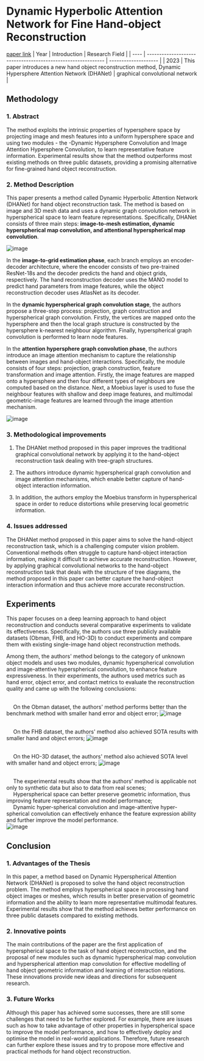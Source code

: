 # Dynamic Hyperbolic Attention Network for Fine Hand-object Reconstruction
[paper link](https://arxiv.org/pdf/2309.02965) 
| Year | Introduction                                                         | Research Field                 |
| ---- | ------------------------------------------------------------ | -------------------- |
| 2023 |  This paper introduces a new hand object reconstruction method, Dynamic Hypersphere Attention Network (DHANet)         | graphical convolutional network        |

## Methodology

### 1. Abstract
The method exploits the intrinsic properties of hypersphere space by projecting image and mesh features into a uniform hypersphere space and using two modules - the -Dynamic Hypersphere Convolution and Image Attention Hypersphere Convolution, to learn representative feature information. Experimental results show that the method outperforms most existing methods on three public datasets, providing a promising alternative for fine-grained hand object reconstruction.

### 2. Method Description 
This paper presents a method called Dynamic Hyperbolic Attention Network (DHANet) for hand object reconstruction task. The method is based on image and 3D mesh data and uses a dynamic graph convolution network in hyperspherical space to learn feature representations. Specifically, DHANet consists of three main steps: **image-to-mesh estimation, dynamic hyperspherical map convolution, and attentional hyperspherical map convolution**.

![image](https://github.com/user-attachments/assets/9f7f6761-af7d-4b4f-97eb-bd39df47efcd)

In the **image-to-grid estimation phase**, each branch employs an encoder-decoder architecture, where the encoder consists of two pre-trained ResNet-18s and the decoder predicts the hand and object grids, respectively. The hand reconstruction decoder uses the MANO model to predict hand parameters from image features, while the object reconstruction decoder uses AtlasNet as its decoder.

In the **dynamic hyperspherical graph convolution stage**, the authors propose a three-step process: projection, graph construction and hyperspherical graph convolution. Firstly, the vertices are mapped onto the hypersphere and then the local graph structure is constructed by the hypersphere k-nearest neighbour algorithm. Finally, hyperspherical graph convolution is performed to learn node features.

In the **attention hypersphere graph convolution phase**, the authors introduce an image attention mechanism to capture the relationship between images and hand-object interactions. Specifically, the module consists of four steps: projection, graph construction, feature transformation and image attention. Firstly, the image features are mapped onto a hypersphere and then four different types of neighbours are computed based on the distance. Next, a Moebius layer is used to fuse the neighbour features with shallow and deep image features, and multimodal geometric-image features are learned through the image attention mechanism.

![image](https://github.com/user-attachments/assets/51ac5785-db53-4231-83b6-2e99bd450cb1)

### 3. Methodological improvements
  1. The DHANet method proposed in this paper improves the traditional graphical convolutional network by applying it to the hand-object reconstruction task dealing with tree-graph structures.
  
  2. The authors introduce dynamic hyperspherical graph convolution and image attention mechanisms, which enable better capture of hand-object interaction information.
  
  3. In addition, the authors employ the Moebius transform in hyperspherical space in order to reduce distortions while preserving local geometric information.

### 4. Issues addressed 
The DHANet method proposed in this paper aims to solve the hand-object reconstruction task, which is a challenging computer vision problem. Conventional methods often struggle to capture hand-object interaction information, making it difficult to achieve accurate reconstruction. However, by applying graphical convolutional networks to the hand-object reconstruction task that deals with the structure of tree diagrams, the method proposed in this paper can better capture the hand-object interaction information and thus achieve more accurate reconstruction.

## Experiments
This paper focuses on a deep learning approach to hand object reconstruction and conducts several comparative experiments to validate its effectiveness. Specifically, the authors use three publicly available datasets (Obman, FHB, and HO-3D) to conduct experiments and compare them with existing single-image hand object reconstruction methods. 

Among them, the authors' method belongs to the category of unknown object models and uses two modules, dynamic hyperspherical convolution and image-attentive hyperspherical convolution, to enhance feature expressiveness. In their experiments, the authors used metrics such as hand error, object error, and contact metrics to evaluate the reconstruction quality and came up with the following conclusions:

<br>&emsp; On the Obman dataset, the authors' method performs better than the benchmark method with smaller hand error and object error;
![image](https://github.com/user-attachments/assets/718c744c-da21-4f47-8e78-83db768f5d27)

<br>&emsp; On the FHB dataset, the authors' method also achieved SOTA results with smaller hand and object errors;
![image](https://github.com/user-attachments/assets/f829f306-f06f-440f-8f87-055f9b14df71)

<br>&emsp; On the HO-3D dataset, the authors' method also achieved SOTA level with smaller hand and object errors;
![image](https://github.com/user-attachments/assets/23e48ff1-e0ef-48e2-b54f-bebd2ef46df7)

<br>&emsp; The experimental results show that the authors' method is applicable not only to synthetic data but also to data from real scenes;
<br>&emsp; Hyperspherical space can better preserve geometric information, thus improving feature representation and model performance;
<br>&emsp; Dynamic hyper-spherical convolution and image-attentive hyper-spherical convolution can effectively enhance the feature expression ability and further improve the model performance.  
![image](https://github.com/user-attachments/assets/81b5c8ad-3bbe-485c-ae1f-47d7ce3f661d)

## Conclusion

### 1. Advantages of the Thesis
In this paper, a method based on Dynamic Hyperspherical Attention Network (DHANet) is proposed to solve the hand object reconstruction problem. The method employs hyperspherical space in processing hand object images or meshes, which results in better preservation of geometric information and the ability to learn more representative multimodal features. Experimental results show that the method achieves better performance on three public datasets compared to existing methods.

### 2. Innovative points
The main contributions of the paper are the first application of hyperspherical space to the task of hand object reconstruction, and the proposal of new modules such as dynamic hyperspherical map convolution and hyperspherical attention map convolution for effective modelling of hand object geometric information and learning of interaction relations. These innovations provide new ideas and directions for subsequent research.

### 3. Future Works
Although this paper has achieved some successes, there are still some challenges that need to be further explored. For example, there are issues such as how to take advantage of other properties in hyperspherical space to improve the model performance, and how to effectively deploy and optimise the model in real-world applications. Therefore, future research can further explore these issues and try to propose more effective and practical methods for hand object reconstruction.  
